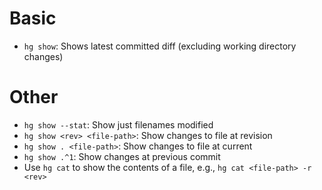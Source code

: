 # Basic

- `hg show`: Shows latest committed diff (excluding working directory changes)

# Other

- `hg show --stat`: Show just filenames modified
- `hg show <rev> <file-path>`: Show changes to file at revision
- `hg show . <file-path>`: Show changes to file at current
- `hg show .^1`: Show changes at previous commit
- Use `hg cat` to show the contents of a file, e.g., `hg cat <file-path> -r <rev>`
